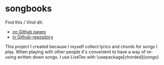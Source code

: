 # songbooks


Find this / Vind dit: 

+ [on Github pages](https://coentjo.github.io/songbooks)
+ [in Github-repository](https://github.com/coentjo/songbooks)


This project I created because I myself collect lyrics and chords for songs I play. When playing with other people it's convenient to have a way of re-using written down songs. 
I use LiveTex with  \usepackage[chorded]{songs} 
